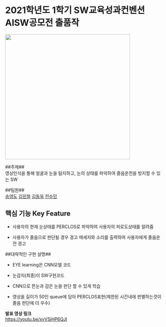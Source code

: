 # 2021학년도 1학기 SW교육성과컨벤션 AISW공모전 출품작

<img src ="http://swai.smu.ac.kr/data/editor/2105/efc9e4b4cf8c88e997320922cf804d99_1621317756_2321.png" height = 400px >


##주제##  
영상인식을 통해 얼굴과 눈을 탐지하고, 눈의 상태를 파악하여 졸음운전을 방지할 수 있는 SW 

##팀원##  
[송영도](https://github.com/0csong)
[김민철](https://github.com/201810759)
[김동욱](https://github.com/DongwookKim0823)
[전수민](https://github.com/Sumsum99)

## 핵심 기능  Key Feature
- 사용자의 현재 눈상태를 PERCLOS로 파악하여 사용자의 피로도상태를 알려줌

- 사용자가 졸음으로 판단될 경우 경고 메세지와 소리를 출력하여 사용자에게 졸음운전 경고

##대략적인 구현 설명##  
- EYE learning은 CNN모델 코드

- 눈감지(최종)이 SW구현코드

- CNN으로 뜬눈과 감은 눈을 판단 할 수 있게 학습 

- 영상을 길이가 50인 queue에 담아 PERCLOS표현(제한된 시간내에 판별하는것이 졸음 판단에 더 우수)


**발표 영상 링크**  
https://youtu.be/xvVSjHP6QJI
